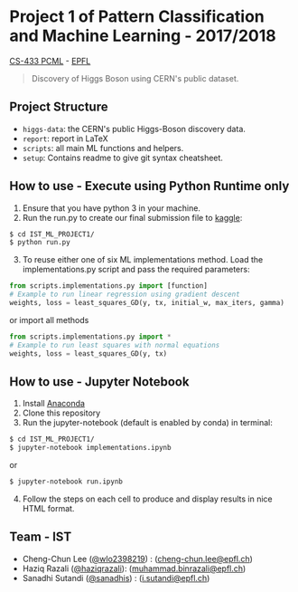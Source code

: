 # Project 1 of Pattern Classification and Machine Learning - 2017/2018

[CS-433 PCML](http://isa.epfl.ch/imoniteur_ISAP/!itffichecours.htm?ww_i_matiere=2217650315&ww_x_anneeAcad=2017-2018&ww_i_section=249847&ww_i_niveau=&ww_c_langue=en) - [EPFL](http://epfl.ch)

> Discovery of Higgs Boson using CERN's public dataset.

## Project Structure

- `higgs-data`: the CERN's public Higgs-Boson discovery data.
- `report`: report in LaTeX
- `scripts`: all main ML functions and helpers.
- `setup`: Contains readme to give git syntax cheatsheet.

## How to use - Execute using Python Runtime only

1. Ensure that you have python 3 in your machine.
2. Run the run.py to create our final submission file to [kaggle](https://www.kaggle.com/c/epfml-higgs/leaderboard):

  ```bash
  $ cd IST_ML_PROJECT1/
  $ python run.py
  ```

3. To reuse either one of six ML implementations method. Load the implementations.py script and pass the required parameters:

  ```python
  from scripts.implementations.py import [function]
  # Example to run linear regression using gradient descent
  weights, loss = least_squares_GD(y, tx, initial_w, max_iters, gamma)
  ```

  or import all methods
  ```python
  from scripts.implementations.py import *
  # Example to run least squares with normal equations
  weights, loss = least_squares_GD(y, tx)
  ```

## How to use - Jupyter Notebook

1. Install [Anaconda](https://www.continuum.io/downloads)
2. Clone this repository
3. Run the jupyter-notebook (default is enabled by conda) in terminal:

  ```bash
  $ cd IST_ML_PROJECT1/
  $ jupyter-notebook implementations.ipynb
  ```
  or
  ```bash
  $ jupyter-notebook run.ipynb
  ```

4. Follow the steps on each cell to produce and display results in nice HTML format.

## Team - IST

- Cheng-Chun Lee ([@wlo2398219](https://github.com/wlo2398219)) : (cheng-chun.lee@epfl.ch)
- Haziq Razali ([@haziqrazali](https://github.com/haziqrazali)): (muhammad.binrazali@epfl.ch)
- Sanadhi Sutandi ([@sanadhis](https://github.com/sanadhis)) : (i.sutandi@epfl.ch)